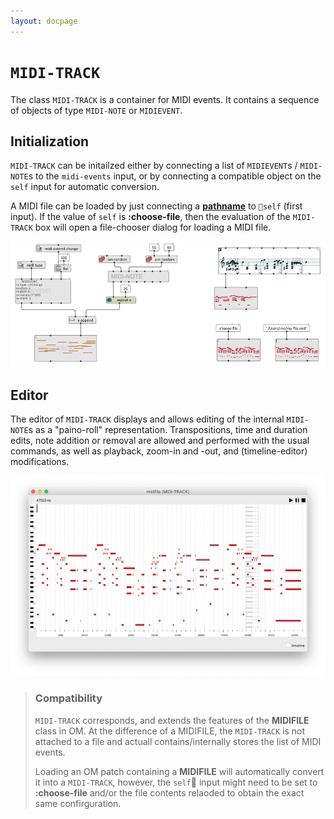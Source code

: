 ```yaml
---
layout: docpage
---
```


# `MIDI-TRACK`

The class `MIDI-TRACK` is a container for MIDI events. It contains a sequence of objects of type `MIDI-NOTE` or `MIDIEVENT`. 


## Initialization

`MIDI-TRACK` can be initailzed either by connecting a list of `MIDIEVENT`s / `MIDI-NOTE`s to the `midi-events` input, or by connecting a compatible object on the `self` input for automatic conversion.

A MIDI file can be loaded by just connecting a **[pathname](file-io)** to `self` (first input). If the value of `self` is **:choose-file**, then the evaluation of the `MIDI-TRACK` box will open a file-chooser dialog for loading a MIDI file. 

<img src="midi-track_img/midi-track-init.png"> 

## Editor

The editor of `MIDI-TRACK` displays and allows editing of the internal `MIDI-NOTE`s as a "paino-roll" representation. 
Transpositions, time and duration edits, note addition or removal are allowed and performed with the usual commands, as well as playback, zoom-in and -out, and (timeline-editor) modifications.

<img src="midi-track_img/midi-track-editor.png"> 

> ### Compatibility
> 
> `MIDI-TRACK` corresponds, and extends the features of the **MIDIFILE** class in OM. At the difference of a MIDIFILE, the `MIDI-TRACK` is not attached to a file and actuall contains/internally stores the list of MIDI events.
> 
> Loading an OM patch containing a **MIDIFILE** will automatically convert it into a `MIDI-TRACK`, however, the `self` input might need to be set to **:choose-file** and/or the file contents relaoded to obtain the exact same confirguration.



